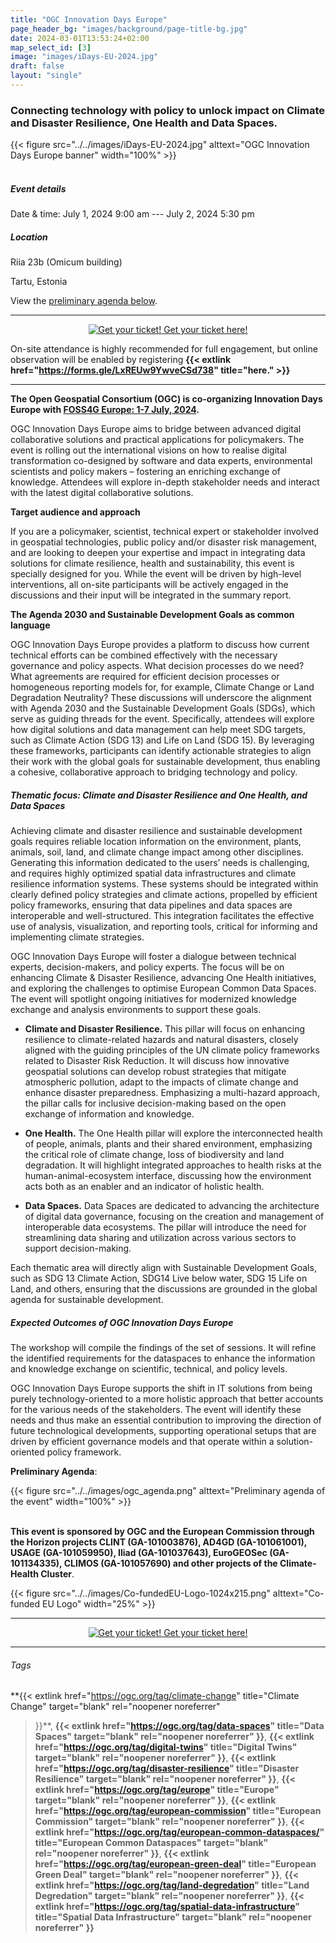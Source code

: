 ```yaml
---
title: "OGC Innovation Days Europe"
page_header_bg: "images/background/page-title-bg.jpg"
date: 2024-03-01T13:53:24+02:00
map_select_id: [3]
image: "images/iDays-EU-2024.jpg"
draft: false
layout: "single"
---
```


### Connecting technology with policy to unlock impact on Climate and Disaster Resilience, One Health and Data Spaces.  

{{< figure
    src="../../images/iDays-EU-2024.jpg"
    alttext="OGC Innovation Days Europe banner"
    width="100%"
    >}}
<br><br>
##### Event details

Date & time: July 1, 2024 9:00 am --- July 2, 2024 5:30 pm

##### Location

Riia 23b (Omicum building)

Tartu, Estonia

View the [preliminary agenda below](#agenda).

<hr>
<center>
    <a href="https://pretix.eu/foss4ge2024/tartu/"
        class="btn btn-primary btn-lg"
        target="blank" rel="noopener noreferrer"
        style="padding:32px;margin-top:30px;margin-bottom:30px">
        <img src="https://2024.europe.foss4g.org/images/icon/ticket.png" alt="Get your ticket!">
    <span>Get your ticket here!</span></a>
</center>

On-site attendance is highly recommended for full engagement, but online observation will be enabled by registering **{{< extlink href="https://forms.gle/LxREUw9YwveCSd738" title="here." >}}**
<hr>

**The Open Geospatial Consortium (OGC) is co-organizing Innovation Days Europe with [FOSS4G Europe: 1-7 July,
2024](https://2024.europe.foss4g.org/).**

OGC Innovation Days Europe aims to bridge between advanced digital collaborative solutions and practical applications for policymakers. The event is rolling out the international visions on how to realise digital transformation co-designed by software and data experts, environmental scientists and policy makers – fostering an enriching exchange of knowledge. Attendees will explore in-depth stakeholder needs and interact with the latest digital collaborative solutions.


**Target audience and approach**

If you are a policymaker, scientist, technical expert or stakeholder involved in geospatial technologies, public policy and/or disaster risk management, and are looking to deepen your expertise and impact in integrating data solutions for climate resilience, health and sustainability, this event is specially designed for you. While the event will be driven by high-level interventions, all on-site participants will be actively engaged in the discussions and their input will be integrated in the summary report. 

**The Agenda 2030 and Sustainable Development Goals as common language**

OGC Innovation Days Europe provides a platform to discuss how current technical efforts can be combined effectively with the necessary governance and policy aspects. What decision processes do we need? What agreements are required for efficient decision processes or homogeneous reporting models for, for example, Climate Change or Land Degradation Neutrality? These discussions will underscore the alignment with Agenda 2030 and the Sustainable Development Goals (SDGs), which serve as guiding threads for the event. Specifically, attendees will explore how digital solutions and data management can help meet SDG targets, such as Climate Action (SDG 13) and Life on Land (SDG 15). By leveraging these frameworks, participants can identify actionable strategies to align their work with the global goals for sustainable development, thus enabling a cohesive, collaborative approach to bridging technology and policy.


##### Thematic focus: Climate and Disaster Resilience and One Health, and Data Spaces

Achieving climate and disaster resilience and sustainable development goals requires reliable location information on the environment, plants, animals, soil, land, and climate change impact among other disciplines. Generating this information dedicated to the users’ needs is challenging, and requires highly optimized spatial data infrastructures and climate resilience information systems. These systems should be integrated within clearly defined policy strategies and climate actions, propelled by efficient policy frameworks, ensuring that data pipelines and data spaces are interoperable and well-structured. This integration facilitates the effective use of analysis, visualization, and reporting tools, critical for informing and implementing climate strategies.


OGC Innovation Days Europe will foster a dialogue between technical experts, decision-makers, and policy experts. The focus will be on enhancing Climate & Disaster Resilience, advancing One Health initiatives, and exploring the challenges to optimise  European Common Data Spaces. The event will spotlight ongoing initiatives for modernized knowledge exchange and analysis environments to support these goals.

- **Climate and Disaster Resilience.** This pillar will focus on enhancing resilience to climate-related hazards and natural disasters, closely aligned with the guiding principles of the UN climate policy frameworks related to Disaster Risk Reduction. It will discuss how innovative geospatial solutions can develop robust strategies that mitigate atmospheric pollution, adapt to the impacts of climate change and enhance disaster preparedness. Emphasizing a multi-hazard approach, the pillar calls for inclusive decision-making based on the open exchange of information and knowledge.  


- **One Health.** The One Health pillar will explore the interconnected health of people, animals, plants and their shared environment, emphasizing the critical role of climate change, loss of biodiversity and land degradation. It will highlight integrated approaches to health risks at the human-animal-ecosystem interface, discussing how the environment acts both as an enabler and an indicator of holistic health. 


- **Data Spaces.** Data Spaces are dedicated to advancing the architecture of digital data governance, focusing on the creation and management of interoperable data ecosystems. The pillar will introduce the need for streamlining data sharing and utilization across various sectors to support decision-making. 

Each thematic area will directly align with Sustainable Development Goals, such as SDG 13 Climate Action, SDG14 Live below water, SDG 15 Life on Land, and others, ensuring that the discussions are grounded in the global agenda for sustainable development.


##### Expected Outcomes of OGC Innovation Days Europe

The workshop will compile the findings of the set of sessions. It will
refine the identified requirements for the dataspaces to enhance the
information and knowledge exchange on scientific, technical, and policy
levels. 

OGC Innovation Days Europe supports the shift in IT solutions from being purely technology-oriented to a more holistic approach that better accounts for the various needs of the stakeholders. The event will identify these needs and thus make an essential contribution to improving the direction of future technological developments, supporting operational setups that are driven by efficient governance models and that operate within a solution-oriented policy framework.

<a name="agenda"></a>
**Preliminary Agenda**:

{{< figure
    src="../../images/ogc_agenda.png"
    alttext="Preliminary agenda of the event"
    width="100%"
    >}}
<br><br>

**This event is sponsored by OGC and the European Commission
through the Horizon projects CLINT (GA-101003876), AD4GD (GA-101061001),
USAGE (GA-101059950), Iliad (GA-101037643), EuroGEOSec (GA-101134335),
CLIMOS (GA-101057690) and other projects of the Climate-Health
Cluster**.

{{< figure
    src="../../images/Co-fundedEU-Logo-1024x215.png"
    alttext="Co-funded EU Logo"
    width="25%"
    >}}

<hr>
<center>
    <a href="https://pretix.eu/foss4ge2024/tartu/"
        class="btn btn-primary btn-lg"
        target="blank" rel="noopener noreferrer"
        style="padding:32px;margin-top:30px;margin-bottom:30px">
        <img src="https://2024.europe.foss4g.org/images/icon/ticket.png" alt="Get your ticket!">
    <span>Get your ticket here!</span></a>
</center>
<hr>


###### Tags

**{{<
    extlink href="https://ogc.org/tag/climate-change"
    title="Climate Change"
    target="blank"
    rel="noopener noreferrer"
>}}**,
**{{<
    extlink href="https://ogc.org/tag/data-spaces"
    title="Data Spaces"
    target="blank"
    rel="noopener noreferrer"
>}}**,
**{{<
    extlink href="https://ogc.org/tag/digital-twins"
    title="Digital Twins"
    target="blank"
    rel="noopener noreferrer"
>}}**,
**{{<
    extlink href="https://ogc.org/tag/disaster-resilience"
    title="Disaster Resilience"
    target="blank"
    rel="noopener noreferrer"
>}}**,
**{{<
    extlink href="https://ogc.org/tag/europe"
    title="Europe"
    target="blank"
    rel="noopener noreferrer"
>}}**,
**{{<
    extlink href="https://ogc.org/tag/european-commission"
    title="European Commission"
    target="blank"
    rel="noopener noreferrer"
>}}**,
**{{<
    extlink href="https://ogc.org/tag/european-common-dataspaces/"
    title="European Common Dataspaces"
    target="blank"
    rel="noopener noreferrer"
>}}**,
**{{<
    extlink href="https://ogc.org/tag/european-green-deal"
    title="European Green Deal"
    target="blank"
    rel="noopener noreferrer"
>}}**,
**{{<
    extlink href="https://ogc.org/tag/land-degredation"
    title="Land Degredation"
    target="blank"
    rel="noopener noreferrer"
>}}**,
**{{<
    extlink href="https://ogc.org/tag/spatial-data-infrastructure"
    title="Spatial Data Infrastructure"
    target="blank"
    rel="noopener noreferrer"
>}}**
